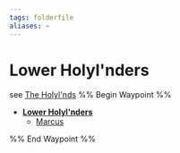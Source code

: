 ```yaml
---
tags: folderfile
aliases: ~
---
```


# Lower Holyl'nders

see [The Holyl'nds](..\..\..\..\..\Notes%20on%20the%20Multiverse\Inner\Alaturmen\Places\Northwestern%20Central\The%20Holyl'nds.md)
%% Begin Waypoint %%

* **[Lower Holyl'nders](Lower%20Holyl'nders.md)**
  * [Marcus](Marcus.md)

%% End Waypoint %%
